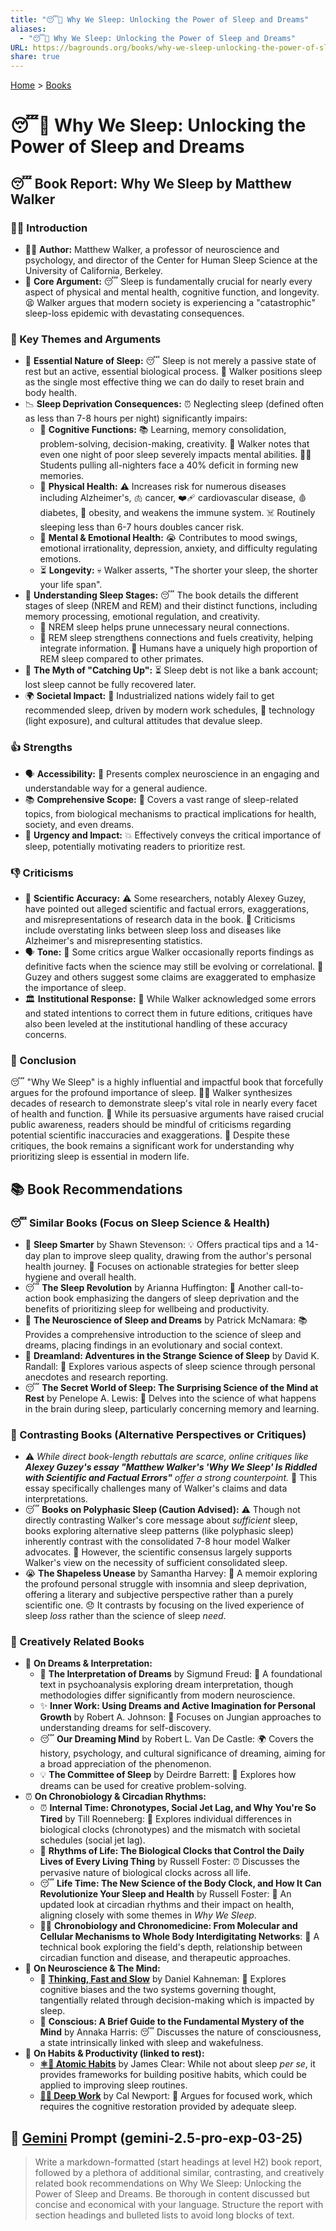 ```yaml
---
title: "😴💭 Why We Sleep: Unlocking the Power of Sleep and Dreams"
aliases:
  - "😴💭 Why We Sleep: Unlocking the Power of Sleep and Dreams"
URL: https://bagrounds.org/books/why-we-sleep-unlocking-the-power-of-sleep-and-dreams
share: true
---
```

[Home](../index.md) > [Books](./index.md)  
# 😴💭 Why We Sleep: Unlocking the Power of Sleep and Dreams  
## 😴 Book Report: Why We Sleep by Matthew Walker  
  
### 🧑‍🏫 Introduction  
  
* 🧑‍🏫 **Author:** Matthew Walker, a professor of neuroscience and psychology, and director of the Center for Human Sleep Science at the University of California, Berkeley.  
* 🔑 **Core Argument:** 😴 Sleep is fundamentally crucial for nearly every aspect of physical and mental health, cognitive function, and longevity. 😫 Walker argues that modern society is experiencing a "catastrophic" sleep-loss epidemic with devastating consequences.  
  
### 🧠 Key Themes and Arguments  
  
* 🛌 **Essential Nature of Sleep:** 😴 Sleep is not merely a passive state of rest but an active, essential biological process. 🚀 Walker positions sleep as the single most effective thing we can do daily to reset brain and body health.  
* 📉 **Sleep Deprivation Consequences:** ⏰ Neglecting sleep (defined often as less than 7-8 hours per night) significantly impairs:  
    * 🧠 **Cognitive Functions:** 📚 Learning, memory consolidation, problem-solving, decision-making, creativity. 🤯 Walker notes that even one night of poor sleep severely impacts mental abilities. 🧑‍🎓 Students pulling all-nighters face a 40% deficit in forming new memories.  
    * 💪 **Physical Health:** ⚠️ Increases risk for numerous diseases including Alzheimer's, 🫁 cancer, ❤️‍🩹 cardiovascular disease, 🩸 diabetes, 🍔 obesity, and weakens the immune system. ☠️ Routinely sleeping less than 6-7 hours doubles cancer risk.  
    * 🧠 **Mental & Emotional Health:** 😭 Contributes to mood swings, emotional irrationality, depression, anxiety, and difficulty regulating emotions.  
    * ⏳ **Longevity:** 💀 Walker asserts, "The shorter your sleep, the shorter your life span".  
* 🛌 **Understanding Sleep Stages:** 😴 The book details the different stages of sleep (NREM and REM) and their distinct functions, including memory processing, emotional regulation, and creativity.  
    * 🧠 NREM sleep helps prune unnecessary neural connections.  
    * 🧠 REM sleep strengthens connections and fuels creativity, helping integrate information. 🐒 Humans have a uniquely high proportion of REM sleep compared to other primates.  
* 🏦 **The Myth of "Catching Up":** ⏳ Sleep debt is not like a bank account; lost sleep cannot be fully recovered later.  
* 🌍 **Societal Impact:** 🌆 Industrialized nations widely fail to get recommended sleep, driven by modern work schedules, 📱 technology (light exposure), and cultural attitudes that devalue sleep.  
  
### 👍 Strengths  
  
* 🗣️ **Accessibility:** 🔬 Presents complex neuroscience in an engaging and understandable way for a general audience.  
* 📚 **Comprehensive Scope:** 📖 Covers a vast range of sleep-related topics, from biological mechanisms to practical implications for health, society, and even dreams.  
* 📣 **Urgency and Impact:** 💥 Effectively conveys the critical importance of sleep, potentially motivating readers to prioritize rest.  
  
### 👎 Criticisms  
  
* 🔬 **Scientific Accuracy:** ⚠️ Some researchers, notably Alexey Guzey, have pointed out alleged scientific and factual errors, exaggerations, and misrepresentations of research data in the book. 🧠 Criticisms include overstating links between sleep loss and diseases like Alzheimer's and misrepresenting statistics.  
* 🗣️ **Tone:** 📢 Some critics argue Walker occasionally reports findings as definitive facts when the science may still be evolving or correlational. 🤔 Guzey and others suggest some claims are exaggerated to emphasize the importance of sleep.  
* 🏛️ **Institutional Response:** 🏢 While Walker acknowledged some errors and stated intentions to correct them in future editions, critiques have also been leveled at the institutional handling of these accuracy concerns.  
  
### 📝 Conclusion  
  
😴 "Why We Sleep" is a highly influential and impactful book that forcefully argues for the profound importance of sleep. 👨‍🔬 Walker synthesizes decades of research to demonstrate sleep's vital role in nearly every facet of health and function. 📣 While its persuasive arguments have raised crucial public awareness, readers should be mindful of criticisms regarding potential scientific inaccuracies and exaggerations. 🤔 Despite these critiques, the book remains a significant work for understanding why prioritizing sleep is essential in modern life.  
  
## 📚 Book Recommendations  
  
### 😴 Similar Books (Focus on Sleep Science & Health)  
  
* 💪 **Sleep Smarter** by Shawn Stevenson: 💡 Offers practical tips and a 14-day plan to improve sleep quality, drawing from the author's personal health journey. 📅 Focuses on actionable strategies for better sleep hygiene and overall health.  
* 😴 **The Sleep Revolution** by Arianna Huffington: 📣 Another call-to-action book emphasizing the dangers of sleep deprivation and the benefits of prioritizing sleep for wellbeing and productivity.  
* 🧠 **The Neuroscience of Sleep and Dreams** by Patrick McNamara: 📚 Provides a comprehensive introduction to the science of sleep and dreams, placing findings in an evolutionary and social context.  
* 🛌 **Dreamland: Adventures in the Strange Science of Sleep** by David K. Randall: 🔬 Explores various aspects of sleep science through personal anecdotes and research reporting.  
* 😴 **The Secret World of Sleep: The Surprising Science of the Mind at Rest** by Penelope A. Lewis: 🧠 Delves into the science of what happens in the brain during sleep, particularly concerning memory and learning.  
  
### 🔄 Contrasting Books (Alternative Perspectives or Critiques)  
  
* ⚠️ *While direct book-length rebuttals are scarce, online critiques like **Alexey Guzey's essay "Matthew Walker's 'Why We Sleep' Is Riddled with Scientific and Factual Errors"** offer a strong counterpoint.* 📝 This essay specifically challenges many of Walker's claims and data interpretations.  
* 😴 **Books on Polyphasic Sleep (Caution Advised):** ⚠️ Though not directly contrasting Walker's core message about *sufficient* sleep, books exploring alternative sleep patterns (like polyphasic sleep) inherently contrast with the consolidated 7-8 hour model Walker advocates. 🔬 However, the scientific consensus largely supports Walker's view on the necessity of sufficient consolidated sleep.  
* 😭 **The Shapeless Unease** by Samantha Harvey: 📖 A memoir exploring the profound personal struggle with insomnia and sleep deprivation, offering a literary and subjective perspective rather than a purely scientific one. 😞 It contrasts by focusing on the lived experience of sleep *loss* rather than the science of sleep *need*.  
  
### 🌟 Creatively Related Books  
  
* 💭 **On Dreams & Interpretation:**  
    * 💭 **The Interpretation of Dreams** by Sigmund Freud: 🧠 A foundational text in psychoanalysis exploring dream interpretation, though methodologies differ significantly from modern neuroscience.  
    * ✨ **Inner Work: Using Dreams and Active Imagination for Personal Growth** by Robert A. Johnson: 🧘 Focuses on Jungian approaches to understanding dreams for self-discovery.  
    * 😴 **Our Dreaming Mind** by Robert L. Van De Castle: 🌍 Covers the history, psychology, and cultural significance of dreaming, aiming for a broad appreciation of the phenomenon.  
    * 💡 **The Committee of Sleep** by Deirdre Barrett: 🧠 Explores how dreams can be used for creative problem-solving.  
* ⏰ **On Chronobiology & Circadian Rhythms:**  
    * ⏰ **Internal Time: Chronotypes, Social Jet Lag, and Why You're So Tired** by Till Roenneberg: 🧍 Explores individual differences in biological clocks (chronotypes) and the mismatch with societal schedules (social jet lag).  
    * 🌱 **Rhythms of Life: The Biological Clocks that Control the Daily Lives of Every Living Thing** by Russell Foster: ⏰ Discusses the pervasive nature of biological clocks across all life.  
    * 😴 **Life Time: The New Science of the Body Clock, and How It Can Revolutionize Your Sleep and Health** by Russell Foster: 🔄 An updated look at circadian rhythms and their impact on health, aligning closely with some themes in *Why We Sleep*.  
    * 👩‍🔬 **Chronobiology and Chronomedicine: From Molecular and Cellular Mechanisms to Whole Body Interdigitating Networks**: 🔬 A technical book exploring the field's depth, relationship between circadian function and disease, and therapeutic approaches.  
* 🧠 **On Neuroscience & The Mind:**  
    * 🤔 **[Thinking, Fast and Slow](./thinking-fast-and-slow.md)** by Daniel Kahneman: 🧠 Explores cognitive biases and the two systems governing thought, tangentially related through decision-making which is impacted by sleep.  
    * 🧠 **Conscious: A Brief Guide to the Fundamental Mystery of the Mind** by Annaka Harris: 😴 Discusses the nature of consciousness, a state intrinsically linked with sleep and wakefulness.  
* 💪 **On Habits & Productivity (linked to rest):**  
    * **[⚛️🔄 Atomic Habits](./atomic-habits.md)** by James Clear: While not about sleep *per se*, it provides frameworks for building positive habits, which could be applied to improving sleep routines.  
    * **[🤿💼 Deep Work](./deep-work.md)** by Cal Newport: 🎯 Argues for focused work, which requires the cognitive restoration provided by adequate sleep.  
  
## 💬 [Gemini](../software/gemini.md) Prompt (gemini-2.5-pro-exp-03-25)  
> Write a markdown-formatted (start headings at level H2) book report, followed by a plethora of additional similar, contrasting, and creatively related book recommendations on Why We Sleep: Unlocking the Power of Sleep and Dreams. Be thorough in content discussed but concise and economical with your language. Structure the report with section headings and bulleted lists to avoid long blocks of text.